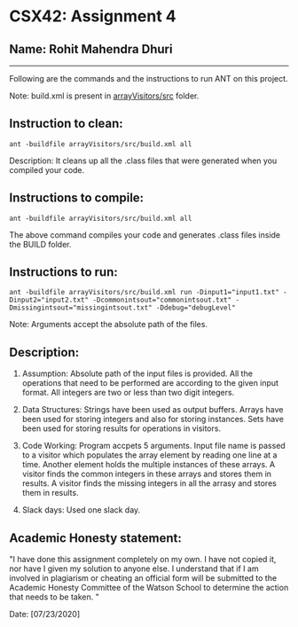 # CSX42: Assignment 4
## Name: Rohit Mahendra Dhuri

-----------------------------------------------------------------------

Following are the commands and the instructions to run ANT on this project.


Note: build.xml is present in [arrayVisitors/src](./arrayVisitors/src/) folder.

## Instruction to clean:

```commandline
ant -buildfile arrayVisitors/src/build.xml all
```

Description: It cleans up all the .class files that were generated when you
compiled your code.

## Instructions to compile:

```commandline
ant -buildfile arrayVisitors/src/build.xml all
```
The above command compiles your code and generates .class files inside the BUILD folder.

## Instructions to run:

```commandline
ant -buildfile arrayVisitors/src/build.xml run -Dinput1="input1.txt" -Dinput2="input2.txt" -Dcommonintsout="commonintsout.txt" -Dmissingintsout="missingintsout.txt" -Ddebug="debugLevel"
```
Note: Arguments accept the absolute path of the files.

## Description:
1. Assumption: 
Absolute path of the input files is provided.
All the operations that need to be performed are according to the given input format.
All integers are two or less than two digit integers.

2. Data Structures: 
Strings have been used as output buffers.
Arrays have been used for storing integers and also for storing instances.
Sets have been used for storing results for operations in visitors.

3. Code Working: 
Program accpets 5 arguments.
Input file name is passed to a visitor which populates the array element by reading one line at a time.
Another element holds the multiple instances of these arrays.
A visitor finds the common integers in these arrays and stores them in results.
A visitor finds the missing integers in all the arrasy and stores them in results.

5. Slack days: 
Used one slack day.

## Academic Honesty statement:

"I have done this assignment completely on my own. I have not copied
it, nor have I given my solution to anyone else. I understand that if
I am involved in plagiarism or cheating an official form will be
submitted to the Academic Honesty Committee of the Watson School to
determine the action that needs to be taken. "

Date: [07/23/2020]
